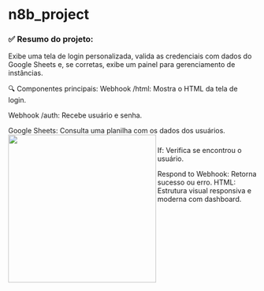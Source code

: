 # n8b_project
### ✅ Resumo do projeto:
Exibe uma tela de login personalizada, valida as credenciais com dados do Google Sheets e, se corretas, exibe um painel para gerenciamento de instâncias.

🔍 Componentes principais:
Webhook /html: Mostra o HTML da tela de login.

Webhook /auth: Recebe usuário e senha.

Google Sheets: Consulta uma planilha com os dados dos usuários.
<img align="left" height="300" src="https://i.postimg.cc/LsvZ1nwW/Altentifica-o.png"/>
###
If: Verifica se encontrou o usuário.

Respond to Webhook: Retorna sucesso ou erro.
HTML: Estrutura visual responsiva e moderna com dashboard.

